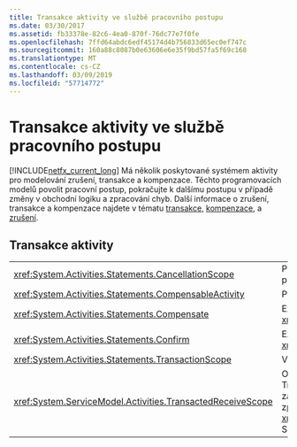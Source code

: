 ```yaml
---
title: Transakce aktivity ve službě pracovního postupu
ms.date: 03/30/2017
ms.assetid: fb33378e-82c6-4ea0-870f-76dc77e7f0fe
ms.openlocfilehash: 7ffd64abdc6edf45174d4b756833d65ec0ef747c
ms.sourcegitcommit: 160a88c8087b0e63606e6e35f9bd57fa5f69c168
ms.translationtype: MT
ms.contentlocale: cs-CZ
ms.lasthandoff: 03/09/2019
ms.locfileid: "57714772"
---
```

# <a name="transaction-activities-in-wf"></a>Transakce aktivity ve službě pracovního postupu
[!INCLUDE[netfx_current_long](../../../includes/netfx-current-long-md.md)] Má několik poskytované systémem aktivity pro modelování zrušení, transakce a kompenzace. Těchto programovacích modelů povolit pracovní postup, pokračujte k dalšímu postupu v případě změny v obchodní logiku a zpracování chyb. Další informace o zrušení, transakce a kompenzace najdete v tématu [transakce](workflow-transactions.md), [kompenzace](compensation.md), a [zrušení](modeling-cancellation-behavior-in-workflows.md).  
  
## <a name="transaction-activities"></a>Transakce aktivity  
  
|||  
|-|-|  
|<xref:System.Activities.Statements.CancellationScope>|Přidruží zrušení logiky ve formuláři aktivity, hlavní cesta provádění, také vyjádřena jako aktivita.|  
|<xref:System.Activities.Statements.CompensableActivity>|Podporuje kompenzaci jeho podřízených aktivit.|  
|<xref:System.Activities.Statements.Compensate>|Explicitně vyvolá obslužnou rutinu <xref:System.Activities.Statements.CompensableActivity>.|  
|<xref:System.Activities.Statements.Confirm>|Explicitně vyvolá obslužnou rutinu potvrzení <xref:System.Activities.Statements.CompensableActivity>.|  
|<xref:System.Activities.Statements.TransactionScope>|Vymezuje hranice transakce pásma.|  
|<xref:System.ServiceModel.Activities.TransactedReceiveScope>|Obory životnost transakce, která inicializuje přijaté zprávy. Transakce mohou byly převedeny do pracovního postupu na zahajující zprávu nebo vytvořené dispečer při doručení zprávy. **Poznámka:**  <xref:System.ServiceModel.Activities.TransactedReceiveScope> Se nachází v **zasílání zpráv** část **nástrojů**.|
